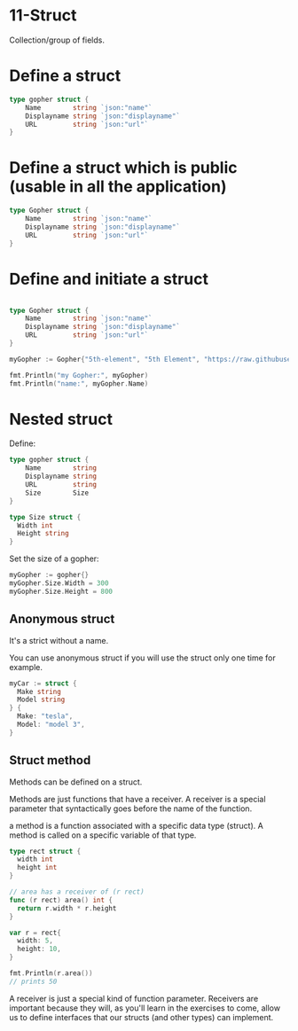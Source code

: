 # 11-Struct

Collection/group of fields.

# Define a struct

```go
type gopher struct {
	Name        string `json:"name"`
	Displayname string `json:"displayname"`
	URL         string `json:"url"`
}
```

# Define a struct which is public (usable in all the application)

```go
type Gopher struct {
	Name        string `json:"name"`
	Displayname string `json:"displayname"`
	URL         string `json:"url"`
}
```

# Define and initiate a struct

```go

type Gopher struct {
	Name        string `json:"name"`
	Displayname string `json:"displayname"`
	URL         string `json:"url"`
}

myGopher := Gopher{"5th-element", "5th Element", "https://raw.githubusercontent.com/scraly/gophers/main/5th-element.png"}

fmt.Println("my Gopher:", myGopher)
fmt.Println("name:", myGopher.Name)
```

# Nested struct

Define:

```go
type gopher struct {
	Name        string 
	Displayname string 
	URL         string 
    Size        Size
}

type Size struct {
  Width int
  Height string
}
```

Set the size of a gopher:

```go
myGopher := gopher{}
myGopher.Size.Width = 300
myGopher.Size.Height = 800
```

## Anonymous struct

It's a strict without a name.

You can use anonymous struct if you will use the struct only one time for example.

```go
myCar := struct {
  Make string
  Model string
} {
  Make: "tesla",
  Model: "model 3",
}

```

## Struct method

Methods can be defined on a struct.

Methods are just functions that have a receiver. A receiver is a special parameter that syntactically goes before the name of the function.

a method is a function associated with a specific data type (struct). A method is called on a specific variable of that type.

```go
type rect struct {
  width int
  height int
}

// area has a receiver of (r rect)
func (r rect) area() int {
  return r.width * r.height
}

var r = rect{
  width: 5,
  height: 10,
}

fmt.Println(r.area())
// prints 50
```

A receiver is just a special kind of function parameter. Receivers are important because they will, as you'll learn in the exercises to come, allow us to define interfaces that our structs (and other types) can implement.